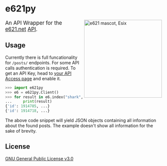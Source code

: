 # e621py

<img src="https://i.imgur.com/BIIQQRI.png" width="250" align="right" alt="e621 mascot, Esix">

<big>An API Wrapper for the [e621.net](https://e621.net) [API](https://e621.net/help/show/api).</big>

## Usage

Currently there is full funcationality for `/posts/` endpoints. For some API
calls authentication is required. To get an API Key, head to
[your API Access page](https://e621.net/user/api_key) and enable it.

```python
>>> import e621py
>>> e6 = e621py.Client()
>>> for result in e6.index("shark", 2):
...     print(result)
{'id': 1914785, ...}
{'id': 1914718, ...}
```

The above code snippet will yield JSON objects containing all information
about the found posts. The example doesn't show all information for the sake
of brevity.

## License

[GNU General Public License v3.0](LICENSE)
